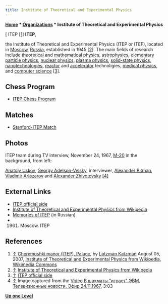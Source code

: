 ```yaml
---
title: Institute of Theoretical and Experimental Physics
---
```

**[Home](Home "Home") \* [Organizations](Organizations "Organizations") \* Institute of Theoretical and Experimental Physics**



[ ITEP <a id="cite-note-1" href="#cite-ref-1">[1]</a>
**ITEP**,   

the Institute of Theoretical and Experimental Physics (ITEP or ITEF), located in [Moscow](https://en.wikipedia.org/wiki/Moscow), [Russia](https://en.wikipedia.org/wiki/Russia), established in 1945 <a id="cite-note-2" href="#cite-ref-2">[2]</a>. The main fields of research include [theoretical](https://en.wikipedia.org/wiki/Theoretical_physics) and [mathematical physics](https://en.wikipedia.org/wiki/Mathematical_physics), [astrophysics](https://en.wikipedia.org/wiki/Astrophysics), [elementary particle physics](https://en.wikipedia.org/wiki/Particle_physics), [nuclear physics](https://en.wikipedia.org/wiki/Nuclear_physics), [plasma physics](https://en.wikipedia.org/wiki/Plasma_%28physics%29), [solid-state physics](https://en.wikipedia.org/wiki/Solid-state_physics), [nanotechnologies](https://en.wikipedia.org/wiki/Nanotechnology), [reactor](https://en.wikipedia.org/wiki/Nuclear_reactor) and [accelerator](https://en.wikipedia.org/wiki/Particle_accelerator) technoligies, [medical physics](https://en.wikipedia.org/wiki/Medical_physics), and [computer science](https://en.wikipedia.org/wiki/Computer_science) <a id="cite-note-3" href="#cite-ref-3">[3]</a>. 



## Chess Program


* [ITEP Chess Program](ITEP_Chess_Program "ITEP Chess Program")


## Matches


* [Stanford-ITEP Match](Stanford-ITEP_Match "Stanford-ITEP Match")


## Photos


 [](ITEP_Chess_Program#Video "ITEP Chess Program#Video") 
ITEP team during TV interview, November 24, 1967, [M-20](M-20 "M-20") in the background, from left:  

[Anatoly Uskov](Anatoly_Uskov "Anatoly Uskov"), [Georgy Adelson-Velsky](Georgy_Adelson-Velsky "Georgy Adelson-Velsky"), interviewer, [Alexander Bitman](Alexander_Bitman "Alexander Bitman"), [Vladimir Arlazarov](Vladimir_Arlazarov "Vladimir Arlazarov") and [Alexander Zhivotovsky](Alexander_Zhivotovsky "Alexander Zhivotovsky") <a id="cite-note-4" href="#cite-ref-4">[4]</a>



## External Links


* [ITEP official side](http://www.itep.ru/)
* [Institute of Theoretical and Experimental Physics from Wikipedia](https://en.wikipedia.org/wiki/Institute_for_Theoretical_and_Experimental_Physics)
* [Memories of ITEP](https://7iskusstv.com/2014/Nomer2_3/Lapidus1.php) (in Russian)
* 1961. Moscow. ITEP


 
## References


1. <a id="cite-ref-1" href="#cite-note-1">↑</a> [Cheremushki manor (ITEP), Palace](https://www.flickr.com/photos/lotzman/1025419538/), by [Lotzman Katzman](https://www.flickr.com/photos/lotzman/) August 05, 2007, [Institute of Theoretical and Experimental Physics from Wikipedia](https://en.wikipedia.org/wiki/Institute_for_Theoretical_and_Experimental_Physics), [Wikimedia Commons](https://en.wikipedia.org/wiki/Wikimedia_Commons)
2. <a id="cite-ref-2" href="#cite-note-2">↑</a> [Institute of Theoretical and Experimental Physics from Wikipedia](https://en.wikipedia.org/wiki/Institute_for_Theoretical_and_Experimental_Physics)
3. <a id="cite-ref-3" href="#cite-note-3">↑</a> [ITEP official side](http://www.itep.ru/eng/)
4. <a id="cite-ref-4" href="#cite-note-4">↑</a> Image captured from the [Video В шахматы "играет" ЭВМ. Телевизионные новости. Эфир 24.11.1967](ITEP_Chess_Program#Video "ITEP Chess Program"), 3:03

**[Up one Level](Organizations "Organizations")**







 

